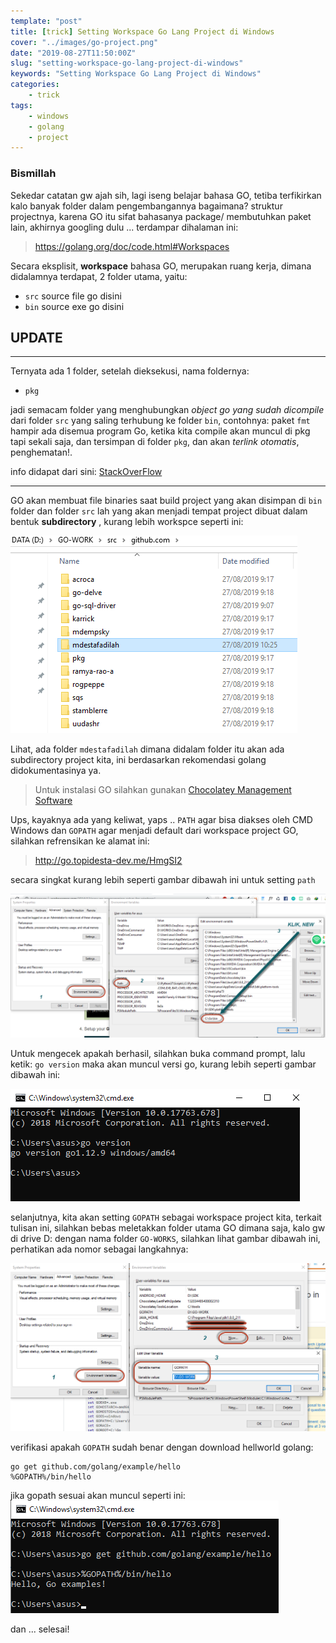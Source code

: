 ```yaml
---
template: "post"
title: [trick] Setting Workspace Go Lang Project di Windows
cover: "../images/go-project.png"
date: "2019-08-27T11:50:00Z"
slug: "setting-workspace-go-lang-project-di-windows"
keywords: "Setting Workspace Go Lang Project di Windows"
categories: 
    - trick 
tags:
    - windows
    - golang
    - project
---
```


### Bismillah

Sekedar catatan gw ajah sih, lagi iseng belajar bahasa GO, tetiba terfikirkan kalo banyak folder dalam pengembangannya bagaimana? struktur projectnya, karena GO itu sifat bahasanya package/ membutuhkan paket lain, akhirnya googling dulu ... terdampar dihalaman ini:

> https://golang.org/doc/code.html#Workspaces

Secara eksplisit, **workspace** bahasa GO, merupakan ruang kerja, dimana didalamnya terdapat, 2 folder utama, yaitu:

* `src` source file go disini
* `bin` source exe go disini

## UPDATE 
___

Ternyata ada 1 folder, setelah dieksekusi, nama foldernya:
* `pkg` 

jadi semacam folder yang menghubungkan *object go yang sudah dicompile* dari folder `src` yang saling terhubung ke folder `bin`, contohnya: paket `fmt` hampir ada disemua program Go, ketika kita compile akan muncul di pkg tapi sekali saja, dan tersimpan di folder `pkg`, dan akan *terlink otomatis*, penghematan!.

info didapat dari sini: [StackOverFlow](https://stackoverflow.com/a/47369867)
___
GO akan membuat file binaries saat build project yang akan disimpan di `bin` folder dan folder `src` lah yang akan menjadi tempat project dibuat dalam bentuk **subdirectory** , kurang lebih workspce seperti ini:

![directory windows](../images/directory-windows.png)

Lihat, ada folder `mdestafadilah` dimana didalam folder itu akan ada subdirectory project kita, ini berdasarkan rekomendasi golang didokumentasinya ya.

> Untuk instalasi GO silahkan gunakan [Chocolatey Management Software](aplikasi-manager-aplikasi-di-windows)


Ups, kayaknya ada yang keliwat, yaps .. `PATH` agar bisa diakses oleh CMD Windows dan `GOPATH` agar menjadi default dari workspace project GO, silahkan refrensikan ke alamat ini:

> http://go.topidesta-dev.me/HmgSI2

secara singkat kurang lebih seperti gambar dibawah ini untuk setting `path`

![Setting Path Windows](../images/path-go-cmd.png)

Untuk mengecek apakah berhasil, silahkan buka command prompt, lalu ketik: `go version` maka akan muncul versi go, kurang lebih seperti gambar dibawah ini:

![Versi GO Windows](../images/go-version.png)

selanjutnya, kita akan setting `GOPATH` sebagai workspace project kita, terkait tulisan ini, silahkan bebas meletakkan folder utama GO dimana saja, kalo gw di drive D: dengan nama folder `GO-WORKS`, silahkan lihat gambar dibawah ini, perhatikan ada nomor sebagai langkahnya:

![GOPATH Windows](../images/go-path-project.png)

verifikasi apakah `GOPATH` sudah benar dengan download hellworld golang:

```cms
go get github.com/golang/example/hello
%GOPATH%/bin/hello
```
jika gopath sesuai akan muncul seperti ini:
![GOPATH HELLOW](../images/go-path-hello.png)

dan ... selesai!